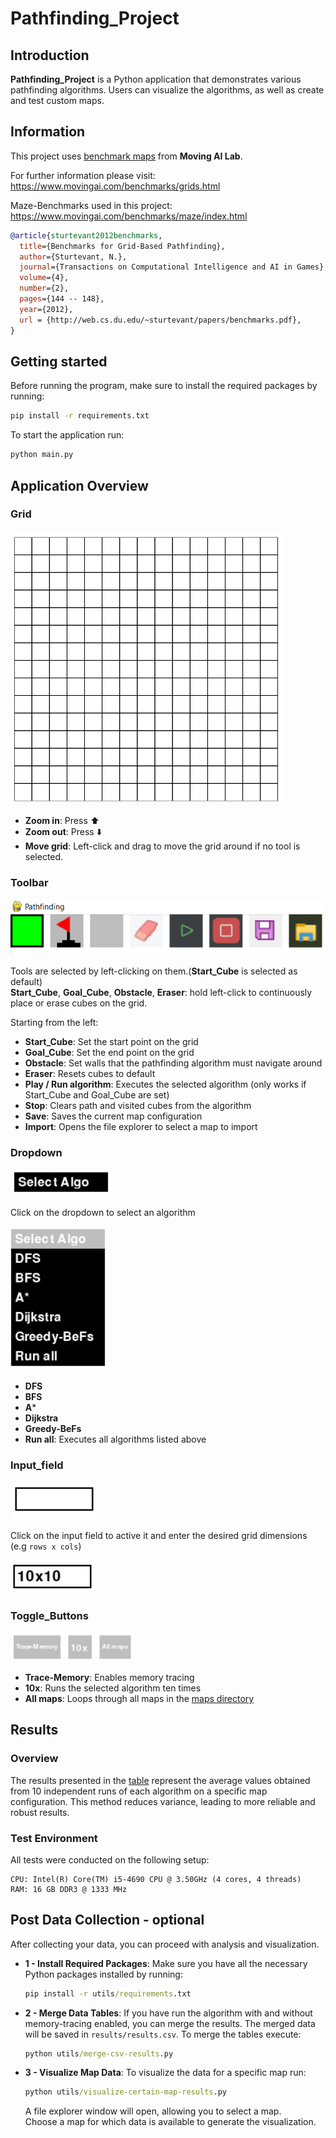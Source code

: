# Pathfinding_Project

## Introduction
**Pathfinding_Project** is a Python application that demonstrates various pathfinding algorithms. Users can visualize the algorithms, as well as create and test custom maps.

## Information

This project uses [benchmark maps](maps) from **Moving AI Lab**.

For further information please visit: https://www.movingai.com/benchmarks/grids.html

Maze-Benchmarks used in this project: https://www.movingai.com/benchmarks/maze/index.html

```bibtex
@article{sturtevant2012benchmarks,
  title={Benchmarks for Grid-Based Pathfinding},
  author={Sturtevant, N.},
  journal={Transactions on Computational Intelligence and AI in Games},
  volume={4},
  number={2},
  pages={144 -- 148},
  year={2012},
  url = {http://web.cs.du.edu/~sturtevant/papers/benchmarks.pdf},
}
```

## Getting started

Before running the program, make sure to install the required packages by running:
```cmd
pip install -r requirements.txt
```
To start the application run:
```cmd
python main.py
```

## Application Overview

### Grid

![grid](assets/images/grid.png)

* **Zoom in**: Press :arrow_up:
* **Zoom out**: Press :arrow_down:
* **Move grid**: Left-click and drag to move the grid around if no tool is selected.

### Toolbar

![toolbar](assets/images/toolbar.png)

Tools are selected by left-clicking on them.(**Start_Cube** is selected as default)\
**Start_Cube**, **Goal_Cube**, **Obstacle**, **Eraser**: hold left-click to continuously place or erase cubes on the grid.

Starting from the left:
* **Start_Cube**: Set the start point on the grid
* **Goal_Cube**: Set the end point on the grid
* **Obstacle**: Set walls that the pathfinding algorithm must navigate around
* **Eraser**: Resets cubes to default
* **Play / Run algorithm**: Executes the selected algorithm (only works if Start_Cube and Goal_Cube are set)
* **Stop**: Clears path and visited cubes from the algorithm
* **Save**: Saves the current map configuration
* **Import**: Opens the file explorer to select a map to import

### Dropdown

![dropdown](assets/images/dropdown_inactive.png)

Click on the dropdown to select an algorithm

![dropdown](assets/images/dropdown_active.png)

* **DFS**
* **BFS**
* **A***
* **Dijkstra**
* **Greedy-BeFs**
* **Run all**: Executes all algorithms listed above

### Input_field

![input_field_empty](assets/images/inputfield_empty.png)

Click on the input field to active it and enter the desired grid dimensions (e.g `rows x cols`)

![input_field_example](assets/images/inputfield_example.png)

### Toggle_Buttons

![toggle_buttons](assets/images/toggle_buttons.png)
* **Trace-Memory**: Enables memory tracing
* **10x**: Runs the selected algorithm ten times
* **All maps**: Loops through all maps in the [maps directory](maps)

## Results

### Overview
The results presented in the [table](results/results.csv) represent the average values obtained from 10 independent runs of each algorithm on a specific map configuration.
This method reduces variance, leading to more reliable and robust results.

### Test Environment
All tests were conducted on the following setup:
```
CPU: Intel(R) Core(TM) i5-4690 CPU @ 3.50GHz (4 cores, 4 threads)
RAM: 16 GB DDR3 @ 1333 MHz
```

## Post Data Collection - optional
After collecting your data, you can proceed with analysis and visualization.

* **1 - Install Required Packages**: Make sure you have all the necessary Python packages installed by running:
    ```cmd
    pip install -r utils/requirements.txt
    ```
* **2 - Merge Data Tables**: If you have run the algorithm with and without memory-tracing enabled, you can merge the results. 
The merged data will be saved in `results/results.csv`. To merge the tables execute:
    ```cmd
    python utils/merge-csv-results.py
    ```
* **3 - Visualize Map Data**: To visualize the data for a specific map run:
    ```cmd
    python utils/visualize-certain-map-results.py
    ```
    A file explorer window will open, allowing you to select a map.\
    Choose a map for which data is available to generate the visualization.